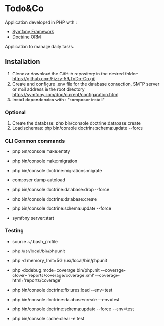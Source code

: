# Todo&Co

Application developed in PHP with :
- [Symfony Framework](https://symfony.com/)
- [Doctrine ORM](https://www.doctrine-project.org/)

Application to manage daily tasks.

## Installation

1. Clone or download the GitHub repository in the desired folder: https://github.com/Fizzy-59/ToDo-Co.git
2. Create and configure .env file for the database connection, SMTP server or mail address in the root directory
   https://symfony.com/doc/current/configuration.html
3. Install dependencies with : "composer install"

### Optional
1. Create the database: php bin/console doctrine:database:create
2. Load schemas: php bin/console doctrine:schema:update --force

### CLI Common commands

- php bin/console make:entity
- php bin/console make:migration
- php bin/console doctrine:migrations:migrate

- composer dump-autoload

- php bin/console doctrine:database:drop --force
- php bin/console doctrine:database:create
- php bin/console doctrine:schema:update --force

- symfony server:start

### Testing
 - source ~/.bash_profile
 - php /usr/local/bin/phpunit
 - php -d memory_limit=5G /usr/local/bin/phpunit
 - php -dxdebug.mode=coverage bin/phpunit --coverage-clover='reports/coverage/coverage.xml' --coverage-html='reports/coverage'

 - php bin/console doctrine:fixtures:load --env=test
 - php bin/console doctrine:database:create --env=test
 - php bin/console doctrine:schema:update --force --env=test

 - php bin/console  cache:clear -e test